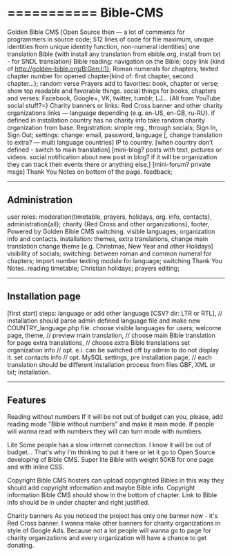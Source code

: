 ===========
 Bible-CMS
===========

Golden Bible  CMS [Open Source then — a lot of comments for programmers in source code; 512 lines of code for file maximum, unique identities from unique identity function, non-numeral identities]
one translation Bible {with install any translation from ebible.org, install from txt - for SNDL translation}
Bible reading: navigation on the Bible; copy link {kind of http://golden-bible.org/B:Gen:I:1}; Roman numerals for chapters; texted chapter number for opened chapter{kind of: first chapter, second chapter…}; random verse
Prayers
add to favorites: book, chapter or verse; show top readable and favorable things.
social things for books, chapters and verses: Facebook, Google+, VK, twitter, tumblr, LJ… {All from YouTube social stuff?=}
Charity banners or links: Red Cross banner and other charity organizations links — language depending {e.g. en-US, en-GB, ru-RU}. 
			if defined in installation country has no charity info take random charity organization from base.
Registration: simple reg., through socials;
Sign In, Sign Out;
settings: change: email, password, language [, change translation to extra? — multi language countries]
IP to country. [when country don’t defined - switch to main translation]
[mini-blog? posts with text, pictures or videos.
social notification about new post in blog? 
if it will be organization they can track their events there or anything else.]
[mini-forum? private msgs]
Thank You Notes on bottom of the page.
feedback;

--------------
Administration
--------------
user roles: moderation{timetable, prayers, holidays, org. info, contacts}, administration{all};
charity {Red Cross and other organizations}, footer, Powered by Golden Bible CMS switching.
visible languages;
organization info and contacts.
installation: themes, extra translations, change main translation
change theme [e.g. Christmas, New Year and other Holidays]
visibility of socials;
switching: between roman and common numeral for chapters; import number texting module for language; switching Thank You Notes.
reading timetable; Christian holidays; prayers editing;

-----------------
Installation page
-----------------
[first start]
steps: language 
or add other language [CSV? dir: LTR or RTL], // installation should parse admin defined language file and make new COUNTRY_language.php file.
choose visible languages for users;
welcome page, 
theme, // preview
main translation, // choose main Bible translation for page
extra translations, // choose extra Bible translations
set organization info // opt. e.i. can be switched off by admin to do not display it.
set contacts info // opt. 
MySQL settings, pre installation page, 
// each translation should be different installation process from files GBF, XML or txt;
installation.

--------
Features
--------
Reading without numbers
If it will be not out of budget can you, please, add reading mode "Bible without numbers" and make it main mode. If people will wanna read with numbers they will can turn mode with numbers.

Lite
Some people has a slow internet connection. I know it will be out of budget...
That's why I'm thinking to put it here or let it go to Open Source developing of Bible CMS.
Super lite Bible with weight 50KB for one page and with inline CSS.

Copyright
Bible CMS hosters can upload copyrighted Bibles in this way they should add copyright information and maybe Bible info.
Copyright information Bible CMS should show in the bottom of chapter. Link to Bible info should be in under chapter and right justified.

Charity banners
As you noticed the project has only one banner now - it's Red Cross banner.
I wanna make other banners for charity organizations in style of Google Ads.
Because not a lot people will wanna go to page for charity organizations and every organization will have a chance to get donating.
